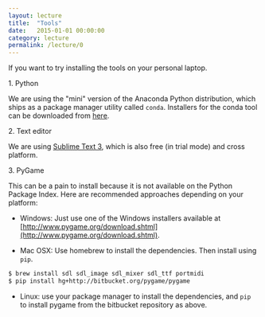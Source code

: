 ```yaml
---
layout: lecture
title:  "Tools"
date:   2015-01-01 00:00:00
category: lecture
permalink: /lecture/0
---
```


If you want to try installing the tools on your personal laptop.

1\. Python

We are using the "mini" version of the Anaconda Python distribution, which ships as a package manager utility called `conda`. Installers for the conda tool can be downloaded from [here](http://conda.pydata.org/miniconda.html).

2\. Text editor

We are using [Sublime Text 3](http://www.sublimetext.com/3), which is also free (in trial mode) and cross platform.

3\. PyGame

This can be a pain to install because it is not available on the Python Package Index. Here are recommended approaches depending on your platform:

- Windows: Just use one of the Windows installers available at [http://www.pygame.org/download.shtml](http://www.pygame.org/download.shtml).

- Mac OSX: Use homebrew to install the dependencies. Then install using `pip`.

```bash
$ brew install sdl sdl_image sdl_mixer sdl_ttf portmidi 
$ pip install hg+http://bitbucket.org/pygame/pygame
```

- Linux: use your package manager to install the dependencies, and `pip` to install pygame from the bitbucket repository as above.